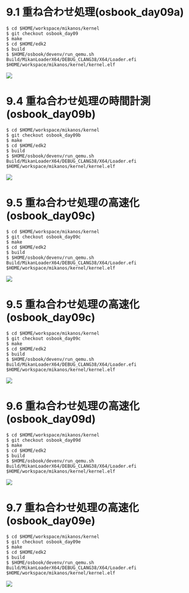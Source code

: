 # 9.1 重ね合わせ処理(osbook_day09a)

```console
$ cd $HOME/workspace/mikanos/kernel
$ git checkout osbook_day09
$ make
$ cd $HOME/edk2
$ build
$ $HOME/osbook/devenv/run_qemu.sh Build/MikanLoaderX64/DEBUG_CLANG38/X64/Loader.efi $HOME/workspace/mikanos/kernel/kernel.elf
```

![](./img/9.1.png)

# 9.4 重ね合わせ処理の時間計測(osbook_day09b)

```console
$ cd $HOME/workspace/mikanos/kernel
$ git checkout osbook_day09b
$ make
$ cd $HOME/edk2
$ build
$ $HOME/osbook/devenv/run_qemu.sh Build/MikanLoaderX64/DEBUG_CLANG38/X64/Loader.efi $HOME/workspace/mikanos/kernel/kernel.elf
```

![](./img/9.4.png)

# 9.5 重ね合わせ処理の高速化 (osbook_day09c)

```console
$ cd $HOME/workspace/mikanos/kernel
$ git checkout osbook_day09c
$ make
$ cd $HOME/edk2
$ build
$ $HOME/osbook/devenv/run_qemu.sh Build/MikanLoaderX64/DEBUG_CLANG38/X64/Loader.efi $HOME/workspace/mikanos/kernel/kernel.elf
```

![](./img/9.5.png)

# 9.5 重ね合わせ処理の高速化 (osbook_day09c)

```console
$ cd $HOME/workspace/mikanos/kernel
$ git checkout osbook_day09c
$ make
$ cd $HOME/edk2
$ build
$ $HOME/osbook/devenv/run_qemu.sh Build/MikanLoaderX64/DEBUG_CLANG38/X64/Loader.efi $HOME/workspace/mikanos/kernel/kernel.elf
```

![](./img/9.5.png)

# 9.6 重ね合わせ処理の高速化 (osbook_day09d)

```console
$ cd $HOME/workspace/mikanos/kernel
$ git checkout osbook_day09d
$ make
$ cd $HOME/edk2
$ build
$ $HOME/osbook/devenv/run_qemu.sh Build/MikanLoaderX64/DEBUG_CLANG38/X64/Loader.efi $HOME/workspace/mikanos/kernel/kernel.elf
```

![](./img/9.6.png)


# 9.7 重ね合わせ処理の高速化 (osbook_day09e)

```console
$ cd $HOME/workspace/mikanos/kernel
$ git checkout osbook_day09e
$ make
$ cd $HOME/edk2
$ build
$ $HOME/osbook/devenv/run_qemu.sh Build/MikanLoaderX64/DEBUG_CLANG38/X64/Loader.efi $HOME/workspace/mikanos/kernel/kernel.elf
```

![](./img/9.7.png)
